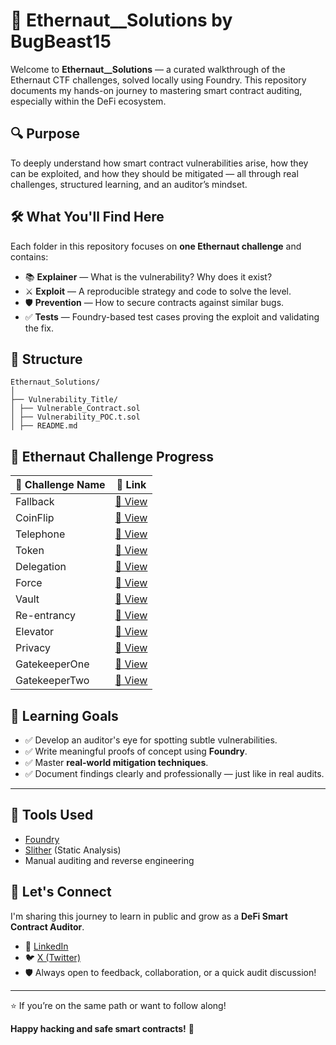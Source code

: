 #  🚀 Ethernaut__Solutions by  BugBeast15

Welcome to **Ethernaut__Solutions** — a curated walkthrough of the Ethernaut CTF challenges, solved locally using Foundry. This repository documents my hands-on journey to mastering smart contract auditing, especially within the DeFi ecosystem.



## 🔍 Purpose

To deeply understand how smart contract vulnerabilities arise, how they can be exploited, and how they should be mitigated — all through real challenges, structured learning, and an auditor’s mindset.



## 🛠️ What You'll Find Here

Each folder in this repository focuses on **one Ethernaut challenge** and contains:

- 📚 **Explainer** — What is the vulnerability? Why does it exist?
- ⚔️ **Exploit** — A reproducible strategy and code to solve the level.
- 🛡️ **Prevention** — How to secure contracts against similar bugs.
- ✅ **Tests** — Foundry-based test cases proving the exploit and validating the fix.


## 📂 Structure



```
Ethernaut_Solutions/
│
├── Vulnerability_Title/
│ ├── Vulnerable_Contract.sol
│ ├── Vulnerability_POC.t.sol
│ ├── README.md

```
## 🧠 Ethernaut Challenge Progress

| 🧩 Challenge Name | 🔗 Link |
|------------------|--------|
| Fallback         | [🔗 View](https://github.com/Clutchbeast15/EtherNaut__Solutions/tree/main/Fallback) |
| CoinFlip         | [🔗 View](https://github.com/Clutchbeast15/EtherNaut__Solutions/tree/main/CoinFlip) |
| Telephone        | [🔗 View](https://github.com/Clutchbeast15/EtherNaut__Solutions/tree/main/Telephone) |
| Token            | [🔗 View](https://github.com/Clutchbeast15/EtherNaut__Solutions/tree/main/Token) |
| Delegation       | [🔗 View](https://github.com/Clutchbeast15/EtherNaut__Solutions/tree/main/Delegation) |
| Force            | [🔗 View](https://github.com/Clutchbeast15/EtherNaut__Solutions/tree/main/Force) |
| Vault            | [🔗 View](https://github.com/Clutchbeast15/EtherNaut__Solutions/tree/main/Vault) |
| Re-entrancy      | [🔗 View](https://github.com/Clutchbeast15/EtherNaut__Solutions/tree/main/Re-entrancy) |
| Elevator         | [🔗 View](https://github.com/Clutchbeast15/EtherNaut__Solutions/tree/main/Elevator) |
| Privacy          | [🔗 View](https://github.com/Clutchbeast15/EtherNaut__Solutions/tree/main/Privacy) |
| GatekeeperOne    | [🔗 View](https://github.com/Clutchbeast15/EtherNaut__Solutions/tree/main/GatekeeperOne) |
| GatekeeperTwo    | [🔗 View](https://github.com/Clutchbeast15/EtherNaut__Solutions/tree/main/GatekeeperTwo) |





## 📌 Learning Goals

- ✅ Develop an auditor's eye for spotting subtle vulnerabilities.
- ✅ Write meaningful proofs of concept using **Foundry**.
- ✅ Master **real-world mitigation techniques**.
- ✅ Document findings clearly and professionally — just like in real audits.

---



## 🧪 Tools Used

- [Foundry](https://book.getfoundry.sh/)
- [Slither](https://github.com/crytic/slither) (Static Analysis)
- Manual auditing and reverse engineering


## 🤝 Let's Connect

I'm sharing this journey to learn in public and grow as a **DeFi Smart Contract Auditor**.

- 💬 [LinkedIn](https://www.linkedin.com/in/vaibhav-sutar-977417349/)  
- 🐦 [X (Twitter)](https://twitter.com/SutarVaibhav_15)
- 🛡️ Always open to feedback, collaboration, or a quick audit discussion!

---

⭐ If you’re on the same path or want to follow along!

**Happy hacking and safe smart contracts!** 🔐
